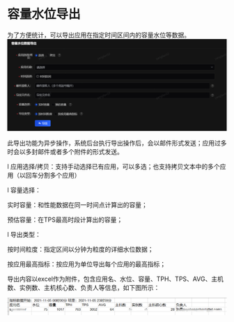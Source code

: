 # 容量水位导出

为了方便统计，可以导出应用在指定时间区间内的容量水位等数据。![](../../image/Operation-Guide/Capacity-Detail/Capacity-Water-line1.png)

此导出功能为异步操作，系统后台执行导出操作后，会以邮件形式发送；应用过多时会以多封邮件或者多个附件的形式发送。

l 应用选择/拷贝：支持手动选择已有应用，可以多选；也支持拷贝文本中的多个应用（以回车分割多个应用）

l 容量选择：

实时容量：和性能数据在同一时间点计算出的容量；

预估容量：在TPS最高时段计算出的容量；

l 导出类型：

按时间粒度：指定区间以分钟为粒度的详细水位数据；

按应用最高指标：按应用为单位导出每个应用的最高指标；

导出内容以excel作为附件，包含应用名、水位、容量、TPH、TPS、AVG、主机数、实例数、主机核心数、负责人等信息，如下图所示：

![](../../image/Operation-Guide/Capacity-Detail/Capacity-Water-line2.png)